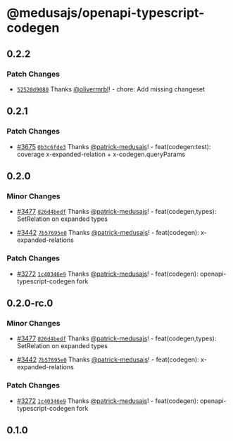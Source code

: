 # @medusajs/openapi-typescript-codegen

## 0.2.2

### Patch Changes

- [`52520d9080`](https://github.com/medusajs/medusa/commit/52520d90800e473e89254c4a424d5dffc6edfc30) Thanks [@olivermrbl](https://github.com/olivermrbl)! - chore: Add missing changeset

## 0.2.1

### Patch Changes

- [#3675](https://github.com/medusajs/medusa/pull/3675) [`0b3c6fde3`](https://github.com/medusajs/medusa/commit/0b3c6fde30c9bac052a8e1aa641ef925b6937c0e) Thanks [@patrick-medusajs](https://github.com/patrick-medusajs)! - feat(codegen:test): coverage x-expanded-relation + x-codegen.queryParams

## 0.2.0

### Minor Changes

- [#3477](https://github.com/medusajs/medusa/pull/3477) [`826d4bedf`](https://github.com/medusajs/medusa/commit/826d4bedfe1b6459163711d5173eb8eadfdea26e) Thanks [@patrick-medusajs](https://github.com/patrick-medusajs)! - feat(codegen,types): SetRelation on expanded types

- [#3442](https://github.com/medusajs/medusa/pull/3442) [`7b57695e0`](https://github.com/medusajs/medusa/commit/7b57695e00433e1d54f8cdc912ef7e5f28fc1071) Thanks [@patrick-medusajs](https://github.com/patrick-medusajs)! - feat(codegen): x-expanded-relations

### Patch Changes

- [#3272](https://github.com/medusajs/medusa/pull/3272) [`1c40346e9`](https://github.com/medusajs/medusa/commit/1c40346e9e56718de4a6e2d5c2d52abd388343e3) Thanks [@patrick-medusajs](https://github.com/patrick-medusajs)! - feat(codegen): openapi-typescript-codegen fork

## 0.2.0-rc.0

### Minor Changes

- [#3477](https://github.com/medusajs/medusa/pull/3477) [`826d4bedf`](https://github.com/medusajs/medusa/commit/826d4bedfe1b6459163711d5173eb8eadfdea26e) Thanks [@patrick-medusajs](https://github.com/patrick-medusajs)! - feat(codegen,types): SetRelation on expanded types

- [#3442](https://github.com/medusajs/medusa/pull/3442) [`7b57695e0`](https://github.com/medusajs/medusa/commit/7b57695e00433e1d54f8cdc912ef7e5f28fc1071) Thanks [@patrick-medusajs](https://github.com/patrick-medusajs)! - feat(codegen): x-expanded-relations

### Patch Changes

- [#3272](https://github.com/medusajs/medusa/pull/3272) [`1c40346e9`](https://github.com/medusajs/medusa/commit/1c40346e9e56718de4a6e2d5c2d52abd388343e3) Thanks [@patrick-medusajs](https://github.com/patrick-medusajs)! - feat(codegen): openapi-typescript-codegen fork

## 0.1.0
